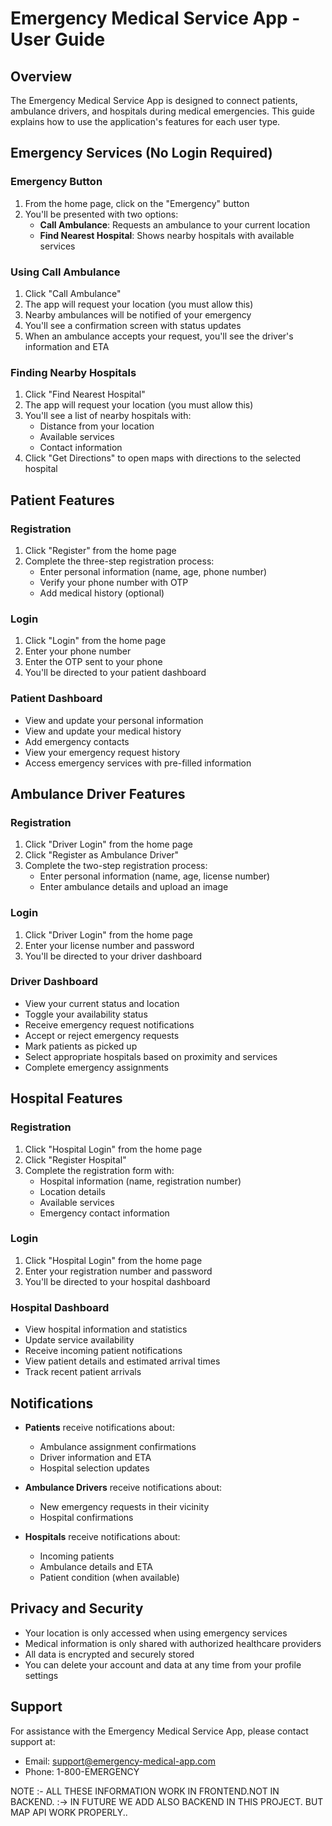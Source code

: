 # Emergency Medical Service App - User Guide

## Overview

The Emergency Medical Service App is designed to connect patients, ambulance drivers, and hospitals during medical emergencies. This guide explains how to use the application's features for each user type.

## Emergency Services (No Login Required)

### Emergency Button
1. From the home page, click on the "Emergency" button
2. You'll be presented with two options:
   - **Call Ambulance**: Requests an ambulance to your current location
   - **Find Nearest Hospital**: Shows nearby hospitals with available services

### Using Call Ambulance
1. Click "Call Ambulance"
2. The app will request your location (you must allow this)
3. Nearby ambulances will be notified of your emergency
4. You'll see a confirmation screen with status updates
5. When an ambulance accepts your request, you'll see the driver's information and ETA

### Finding Nearby Hospitals
1. Click "Find Nearest Hospital"
2. The app will request your location (you must allow this)
3. You'll see a list of nearby hospitals with:
   - Distance from your location
   - Available services
   - Contact information
4. Click "Get Directions" to open maps with directions to the selected hospital

## Patient Features

### Registration
1. Click "Register" from the home page
2. Complete the three-step registration process:
   - Enter personal information (name, age, phone number)
   - Verify your phone number with OTP
   - Add medical history (optional)

### Login
1. Click "Login" from the home page
2. Enter your phone number
3. Enter the OTP sent to your phone
4. You'll be directed to your patient dashboard

### Patient Dashboard
- View and update your personal information
- View and update your medical history
- Add emergency contacts
- View your emergency request history
- Access emergency services with pre-filled information

## Ambulance Driver Features

### Registration
1. Click "Driver Login" from the home page
2. Click "Register as Ambulance Driver"
3. Complete the two-step registration process:
   - Enter personal information (name, age, license number)
   - Enter ambulance details and upload an image

### Login
1. Click "Driver Login" from the home page
2. Enter your license number and password
3. You'll be directed to your driver dashboard

### Driver Dashboard
- View your current status and location
- Toggle your availability status
- Receive emergency request notifications
- Accept or reject emergency requests
- Mark patients as picked up
- Select appropriate hospitals based on proximity and services
- Complete emergency assignments

## Hospital Features

### Registration
1. Click "Hospital Login" from the home page
2. Click "Register Hospital"
3. Complete the registration form with:
   - Hospital information (name, registration number)
   - Location details
   - Available services
   - Emergency contact information

### Login
1. Click "Hospital Login" from the home page
2. Enter your registration number and password
3. You'll be directed to your hospital dashboard

### Hospital Dashboard
- View hospital information and statistics
- Update service availability
- Receive incoming patient notifications
- View patient details and estimated arrival times
- Track recent patient arrivals

## Notifications

- **Patients** receive notifications about:
  - Ambulance assignment confirmations
  - Driver information and ETA
  - Hospital selection updates

- **Ambulance Drivers** receive notifications about:
  - New emergency requests in their vicinity
  - Hospital confirmations

- **Hospitals** receive notifications about:
  - Incoming patients
  - Ambulance details and ETA
  - Patient condition (when available)

## Privacy and Security

- Your location is only accessed when using emergency services
- Medical information is only shared with authorized healthcare providers
- All data is encrypted and securely stored
- You can delete your account and data at any time from your profile settings

## Support

For assistance with the Emergency Medical Service App, please contact support at:
- Email: support@emergency-medical-app.com
- Phone: 1-800-EMERGENCY

NOTE :- ALL THESE INFORMATION WORK IN FRONTEND.NOT IN BACKEND.
      :-> IN FUTURE WE ADD  ALSO BACKEND IN THIS PROJECT.
                  BUT MAP API  WORK PROPERLY..